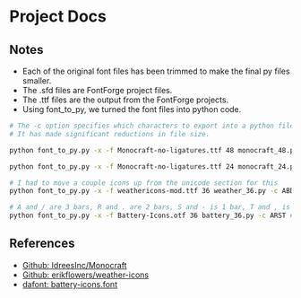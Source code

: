 # Project Docs

## Notes

- Each of the original font files has been trimmed to make the final py files smaller.
- The .sfd files are FontForge project files.
- The .ttf files are the output from the FontForge projects.
- Using font_to_py, we turned the font files into python code.

```bash
# The -c option specifies which characters to export into a python file.
# It has made significant reductions in file size.

python font_to_py.py -x -f Monocraft-no-ligatures.ttf 48 monocraft_48.py -c 0123456789:

python font_to_py.py -x -f Monocraft-no-ligatures.ttf 24 monocraft_24.py -c 0123456789,ADFJMNOSTWabcdeghilnoprtuvy

# I had to move a couple icons up from the unicode section for this
python font_to_py.py -x -f weathericons-mod.ttf 36 weather_36.py -c ABDEF/

# A and / are 3 bars, R and . are 2 bars, S and - is 1 bar, T and , is 0 bars
python font_to_py.py -x -f Battery-Icons.otf 36 battery_36.py -c ARST #/.-,
```

## References

- [Github: IdreesInc/Monocraft](https://github.com/IdreesInc/Monocraft)
- [Github: erikflowers/weather-icons](https://github.com/erikflowers/weather-icons)
- [dafont: battery-icons.font](https://www.dafont.com/battery-icons.font)

